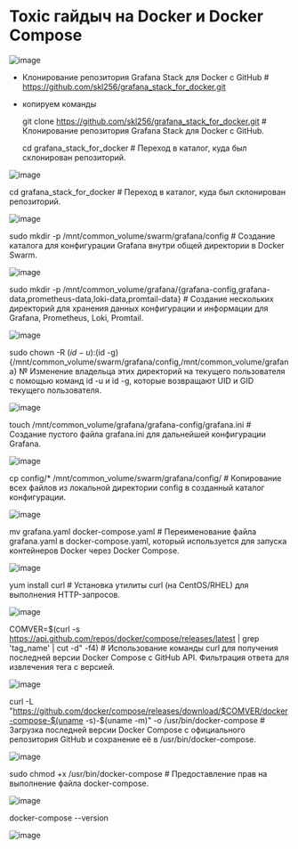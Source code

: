 # Toxic гайдыч на Docker и Docker Compose

![image](https://github.com/user-attachments/assets/100935a5-561f-4dcb-a0e7-abac54091a87)


* Клонирование репозитория Grafana Stack для Docker с GitHub # https://github.com/skl256/grafana_stack_for_docker.git

* копируем команды

  git clone https://github.com/skl256/grafana_stack_for_docker.git # Клонирование репозитория Grafana Stack для Docker с GitHub.
  
  cd grafana_stack_for_docker # Переход в каталог, куда был склонирован репозиторий.

![image](https://github.com/user-attachments/assets/6747b311-4286-46c3-b546-83b08e5b6c7a)

 cd grafana_stack_for_docker # Переход в каталог, куда был склонирован репозиторий.

  ![image](https://github.com/user-attachments/assets/619f888f-e5a4-4333-a834-615a2253c9a5)

  sudo mkdir -p /mnt/common_volume/swarm/grafana/config # Создание каталога для конфигурации Grafana внутри общей директории в Docker Swarm.

![image](https://github.com/user-attachments/assets/71720060-02cb-48be-9d89-8a1db5d2a746)

 sudo mkdir -p /mnt/common_volume/grafana/{grafana-config,grafana-data,prometheus-data,loki-data,promtail-data} # Создание нескольких директорий для хранения данных конфигурации и информации для Grafana, Prometheus, Loki, Promtail.

![image](https://github.com/user-attachments/assets/fffd73c6-5231-482c-a6d1-0fed845da4a9)

 sudo chown -R $(id -u):$(id -g) {/mnt/common_volume/swarm/grafana/config,/mnt/common_volume/grafana} № Изменение владельца этих директорий на текущего пользователя с помощью команд id -u и id -g, которые возвращают UID и GID текущего пользователя.

![image](https://github.com/user-attachments/assets/4c297ea4-2eeb-4a1c-b1ca-00191a28483f)

 touch /mnt/common_volume/grafana/grafana-config/grafana.ini # Создание пустого файла grafana.ini для дальнейшей конфигурации Grafana.

 ![image](https://github.com/user-attachments/assets/8f9e73d9-a4cf-40cd-a4b0-197cc745f892)

 cp config/* /mnt/common_volume/swarm/grafana/config/ # Копирование всех файлов из локальной директории config в созданный каталог конфигурации.

![image](https://github.com/user-attachments/assets/74ac2ce7-7c9b-4dda-a620-026cf80d262d)

mv grafana.yaml docker-compose.yaml # Переименование файла grafana.yaml в docker-compose.yaml, который используется для запуска контейнеров Docker через Docker Compose.

![image](https://github.com/user-attachments/assets/6f2b687b-c808-4b4c-b10a-febd78ae6a26)

yum install curl # Установка утилиты curl (на CentOS/RHEL) для выполнения HTTP-запросов.

![image](https://github.com/user-attachments/assets/4846fb50-2e40-4a7a-b86b-11dd091bf965)

COMVER=$(curl -s https://api.github.com/repos/docker/compose/releases/latest | grep 'tag_name' | cut -d\" -f4) # Использование команды curl для получения последней версии Docker Compose с GitHub API. Фильтрация ответа для извлечения тега с версией.

![image](https://github.com/user-attachments/assets/6b806cac-3fa7-4489-815c-14ce1b839abd)

curl -L "https://github.com/docker/compose/releases/download/$COMVER/docker-compose-$(uname -s)-$(uname -m)" -o /usr/bin/docker-compose # Загрузка последней версии Docker Compose с официального репозитория GitHub и сохранение её в /usr/bin/docker-compose.

![image](https://github.com/user-attachments/assets/8f6810b1-c165-4e7d-a2de-24cdeb1bfe87)

sudo chmod +x /usr/bin/docker-compose # Предоставление прав на выполнение файла docker-compose.

![image](https://github.com/user-attachments/assets/c0f9a65e-4833-4f2d-9ac9-7409a7192311)

docker-compose --version

![image](https://github.com/user-attachments/assets/db2a76ad-c8d7-486f-a4b6-7c0264bdd94b)





 


